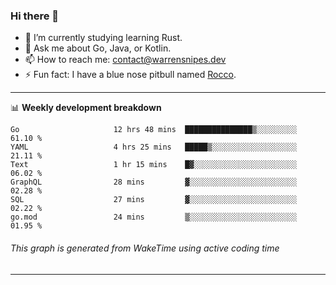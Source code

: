 ### Hi there 👋

- 🌱 I’m currently studying learning Rust.
- 💬 Ask me about Go, Java, or Kotlin.
- 📫 How to reach me: contact@warrensnipes.dev
- ⚡ Fun fact: I have a blue nose pitbull named [Rocco](https://i.imgur.com/iLsSCKu.jpg).

-------

📊 **Weekly development breakdown**
<!--START_SECTION:waka-->

```text
Go                     12 hrs 48 mins  ███████████████▒░░░░░░░░░   61.10 %
YAML                   4 hrs 25 mins   █████▒░░░░░░░░░░░░░░░░░░░   21.11 %
Text                   1 hr 15 mins    █▓░░░░░░░░░░░░░░░░░░░░░░░   06.02 %
GraphQL                28 mins         ▓░░░░░░░░░░░░░░░░░░░░░░░░   02.28 %
SQL                    27 mins         ▓░░░░░░░░░░░░░░░░░░░░░░░░   02.22 %
go.mod                 24 mins         ▒░░░░░░░░░░░░░░░░░░░░░░░░   01.95 %
```

<!--END_SECTION:waka-->
###### *This graph is generated from WakeTime using active coding time*
-------
